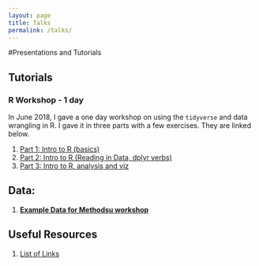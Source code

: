 ```yaml
---
layout: page
title: Talks
permalink: /talks/
---
```


#Presentations and Tutorials

## Tutorials

### R Workshop - 1 day
In June 2018, I gave a one day workshop on using the `tidyverse` and data wrangling in R. I gave it in three parts with a few exercises. They are linked below.


1.  [Part 1: Intro to R (basics)](assets/Presentations/slides/r_introslides.html)
2.  [Part 2: Intro to R (Reading in Data, dplyr verbs)](assets/Presentations/slides/r_introslides2.html)
3.  [Part 3: Intro to R, analysis and viz](assets/Presentations/slides/Intro_analysis.html)

## Data:
1.  [**Example Data for Methodsu workshop**](assets/CDRPdata/cohort16.csv)

## Useful Resources
1. [List of Links](/help/helplist.html)

